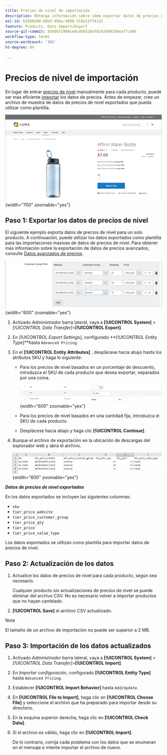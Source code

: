 ```yaml
---
title: Precios de nivel de importación
description: Obtenga información sobre cómo exportar datos de precios de nivel e importar datos actualizados.
exl-id: b19d0208-68b3-45ba-9896-318e12ff4131
feature: Products, Data Import/Export
source-git-commit: 55b0672984ce8cdb853daf024299919beaf7ce0b
workflow-type: tm+mt
source-wordcount: '341'
ht-degree: 0%

---
```


# Precios de nivel de importación

En lugar de entrar [precios de nivel](../catalog/product-price-tier.md) manualmente para cada producto, puede ser más eficiente [importar](data-import.md) los datos de precios. Antes de empezar, cree un archivo de muestra de datos de precios de nivel exportados que pueda utilizar como plantilla.

![Ejemplo de tienda: precios por niveles](./assets/storefront-tier-pricing-water-bottle.png){width="700" zoomable="yes"}

## Paso 1: Exportar los datos de precios de nivel

El siguiente ejemplo exporta datos de precios de nivel para un solo producto. A continuación, puede utilizar los datos exportados como plantilla para las importaciones masivas de datos de precios de nivel. Para obtener más información sobre la exportación de datos de precios avanzados, consulte [Datos avanzados de precios](data-attributes-product.md#advanced-pricing-attributes).

![Precios por niveles de producto](./assets/price-tier-customer-group-discount.png){width="600" zoomable="yes"}

1. Activado _Administrador_ barra lateral, vaya a  **[!UICONTROL System]** > _[!UICONTROL Data Transfer]_>**[!UICONTROL Export]**.

1. En _[!UICONTROL Export Settings]_, configurado **[!UICONTROL Entity Type]**hasta `Advanced Pricing`.

1. En el **[!UICONTROL Entity Attributes]** , desplácese hacia abajo hasta los atributos SKU y haga lo siguiente:

   - Para los precios de nivel basados en un porcentaje de descuento, introduzca el SKU de cada producto que desea exportar, separados por una coma.

     ![Exportación de datos: SKU del producto](./assets/price-tier-export-sku.png){width="600" zoomable="yes"}

   - Para los precios de nivel basados en una cantidad fija, introduzca el SKU de cada producto.

   - Desplácese hacia abajo y haga clic **[!UICONTROL Continue]**.

1. Busque el archivo de exportación en la ubicación de descargas del explorador web y abra el archivo.

   ![Ejemplo: datos de precio del nivel de descuento de grupo de clientes exportados](./assets/price-tier-customer-group-discount-export.png){width="600" zoomable="yes"}

**_Datos de precios de nivel exportados_**

En los datos exportados se incluyen las siguientes columnas:

- `sku`
- `tier_price_website`
- `tier_price_customer_group`
- `tier_price_qty`
- `tier_price`
- `tier_price_value_type`

Los datos exportados se utilizan como plantilla para importar datos de precios de nivel.

## Paso 2: Actualización de los datos

1. Actualice los datos de precios de nivel para cada producto, según sea necesario.

   Cualquier producto sin actualizaciones de precios de nivel se puede eliminar del archivo CSV. No es necesario volver a importar productos que no hayan cambiado.

1. **[!UICONTROL Save]** el archivo CSV actualizado.

>[!NOTE]
>
>El tamaño de un archivo de importación no puede ser superior a 2 MB.

## Paso 3: Importación de los datos actualizados

1. Activado _Administrador_ barra lateral, vaya a **[!UICONTROL System]** > _[!UICONTROL Data Transfer]_>**[!UICONTROL Import]**.

1. En _Importar configuración_, configurado **[!UICONTROL Entity Type]** hasta `Advanced Pricing`.

1. Establecer **[!UICONTROL Import Behavior]** hasta `Add/Update`.

1. En **[!UICONTROL File to Import]**, haga clic en **[!UICONTROL Choose File]** y seleccione el archivo que ha preparado para importar desde su directorio.

1. En la esquina superior derecha, haga clic en **[!UICONTROL Check Data]**.

1. Si el archivo es válido, haga clic en **[!UICONTROL Import]**.

   De lo contrario, corrija cada problema con los datos que se enumeran en el mensaje e intente importar el archivo de nuevo.

